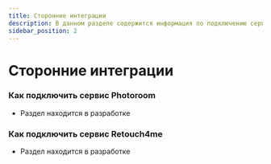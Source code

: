 ```yaml
---
title: Сторонние интеграции
description: В данном разделе содержится информация по подключению сервисов авторетуши
sidebar_position: 2
---
```


# Сторонние интеграции
### Как подключить сервис Photoroom
* Раздел находится в разработке

### Как подключить сервис Retouch4me
* Раздел находится в разработке
